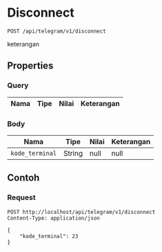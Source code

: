 # Disconnect
```http
POST /api/telegram/v1/disconnect
```
keterangan
## Properties
### Query
Nama | Tipe | Nilai | Keterangan
--- | --- | --- | ---
### Body
Nama | Tipe | Nilai | Keterangan
--- | --- | --- | ---
<code>kode_terminal</code> | String | null | null
## Contoh
### Request
```http
POST http://localhost/api/telegram/v1/disconnect
Content-Type: application/json

{
    "kode_terminal": 23
}
```
